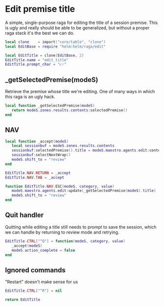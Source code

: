 # Edit premise title

A simple, single\-purpose raga for editing the title of a session premise\.
This is ugly and really should be able to be generalized, but without a
proper raga stack it's the best we can do\.


```lua
local clone    = import("core/table", "clone")
local EditBase = require "helm:helm/raga/edit"

local EditTitle = clone(EditBase, 2)
EditTitle.name = "edit_title"
EditTitle.prompt_char = "👉"
```


## \_getSelectedPremise\(modeS\)

Retrieve the premise whose title we're editing\.
One of many ways in which this raga is an ugly hack\.

```lua
local function _getSelectedPremise(modeS)
   return modeS.zones.results.contents:selectedPremise()
end
```


## NAV

```lua
local function _accept(modeS)
   local sessionbuf = modeS.zones.results.contents
   sessionbuf:selectedPremise().title = modeS.maestro.agents.edit:contents()
   sessionbuf:selectNextWrap()
   modeS.shift_to = "review"
end

EditTitle.NAV.RETURN = _accept
EditTitle.NAV.TAB = _accept

function EditTitle.NAV.ESC(modeS, category, value)
   modeS.maestro.agents.edit:update(_getSelectedPremise(modeS).title)
   modeS.shift_to = "review"
end
```


## Quit handler

Quitting while editing a title still needs to prompt to save the session,
which we can handle by returning to review mode and retrying\.

```lua
EditTitle.CTRL["^Q"] = function(modeS, category, value)
   _accept(modeS)
   modeS.action_complete = false
end
```
## Ignored commands

"Restart" doesn't make sense for us

```lua
EditTitle.CTRL["^R"] = nil
```


```lua
return EditTitle
```